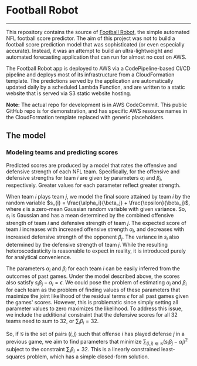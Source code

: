 # Football Robot

---

This repository contains the source of [Football Robot](http://football-robot.com), the simple automated NFL football score predictor. The aim of this project was not to build a football score prediction model that was sophisticated (or even especially accurate). Instead, it was an attempt to build an ultra-lightweight and automated forecasting application that can run for almost no cost on AWS.

The Football Robot app is deployed to AWS via a CodePipeline-based CI/CD pipeline and deploys most of its infrastructure from a CloudFormation template. The predictions served by the application are automatically updated daily by a scheduled Lambda Function, and are written to a static website that is served via S3 static website hosting.

**Note:** The actual repo for development is in AWS CodeCommit. This public GitHub repo is for demonstration, and has specific AWS resource names in the CloudFormation template replaced with generic placeholders.

## The model

### Modeling teams and predicting scores

Predicted scores are produced by a model that rates the offensive and defensive strength of each NFL team. Specifically, for the offensive and defensive strengths for team $i$ are given by parameters $\alpha_i$ and $\beta_i$, respectively. Greater values for each parameter reflect greater strength.

When team $i$ plays team $j$, we model the final score attained by team $i$ by the random variable $s_{i} = \frac{\alpha_i}{\beta_j} + \frac{\epsilon}{\beta_j}$, where $\epsilon$ is a zero-mean Gaussian random variable with given variance. So, $s_i$ is Gaussian and has a mean determined by the combined offensive strength of team $i$ and defensive strength of team $j$. The expected score of team $i$ increases with increased offensive strength $\alpha_i$, and decreases with increased defensive strength of the opponent $\beta_j$. The variance in $s_i$ also determined by the defensive strength of team $j$. While the resulting heteroscedasticity is reasonable to expect in reality, it is introduced purely for analytical convenience.

The parameters $\alpha_i$ and $\beta_i$ for each team $i$ can be easily inferred from the outcomes of past games. Under the model described above, the scores also satisfy $s_i\beta_j - \alpha_i = \epsilon$. We could pose the problem of estimating $\alpha_i$ and $\beta_i$ for each team as the problem of finding values of these parameters that maximize the joint likelihood of the residual terms $\epsilon$ for all past games given the games' scores. However, this is problematic since simply setting all parameter values to zero maximizes the likelihood. To address this issue, we include the additional constraint that the defensive scores for all 32 teams need to sum to 32, or $\sum_i \beta_i = 32$.

So, if $\mathcal{G}$ is the set of pairs $(i,j)$ such that offense $i$ has played defense $j$ in a previous game, we aim to find parameters that minimize $\sum_{(i,j) \in \mathcal{G}} (s_i\beta_j - \alpha_i)^2$ subject to the constraint $\sum_i \beta_i = 32$. This is a linearly constrained least-squares problem, which has a simple closed-form solution.
